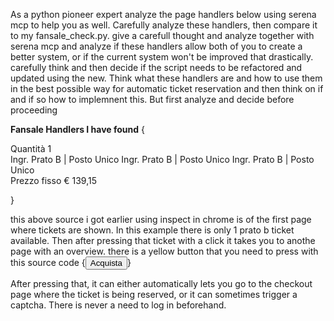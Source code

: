 As a python pioneer expert analyze the page handlers below using serena mcp to help you as well. Carefully analyze these handlers, then compare it to my fansale_check.py. give a carefull thought and analyze together with serena mcp and analyze if these handlers allow both of you to create a better system, or if the current system won't be improved that drastically. carefully think and then decide if the script needs to be refactored and updated using the new. Think what these handlers are and how to use them in the best possible way for automatic ticket reservation and then think on if and if so how to implemnent this. But first analyze and decide before proceeding

**Fansale Handlers I have found**
{<div data-offer-id="9788938" data-qa="ticketToBuy" data-splitting-possibilities="1" data-splitting-possibility-prices="139.15" data-fairdeal="true" data-certified="true" data-offertype="Prezzo fisso" data-seatdescriptionforarialabel="Ingr. Prato B | Posto Unico" class="EventEntry js-EventEntry EventEntry-isClickable" style="order: 0;">
	<div class="OfferEntry-Left">
		<span class="EventEntryRow EventEntryRow-inDetailB">Quantità</span>
			<span class="EventEntryRow EventEntryRow-inDetailB NumberOfTicketsInOffer">1</span>
	</div>
	<div class="OfferEntry-Overlay js-OfferEntry-Overlay">
		<span class="TicketcheckIcon EventEntryRow-UspIcon DetailBUspIcon DetailBUspIcon-top DetailBUspIcon-right visible-xs js-TicketcheckIcon" title="" role="img" aria-hidden="true"></span>
		<span class="FairDealIcon EventEntryRow-UspIcon DetailBUspIcon DetailBUspIcon-bottom DetailBUspIcon-right visible-xs js-FairDealIcon" title="Fair Deal - I prezzi dei biglietti sono uguali al prezzo originale TicketOne" role="img" aria-hidden="true"></span>
		<div class="OfferEntry-Top" aria-hidden="true">
			<span class="EventEntryRow OfferEntry-SeatDescription visible-md" style="overflow-wrap: break-word;">Ingr. Prato B | Posto Unico</span>
			<span class="EventEntryRow OfferEntry-SeatDescription visible-sm" style="overflow-wrap: break-word;">Ingr. Prato B | Posto Unico</span>
			<span class="EventEntryRow OfferEntry-SeatDescription visible-xs" style="overflow-wrap: break-word;">Ingr. Prato B | Posto Unico</span>
		</div>
		<div class="OfferEntry-Bottom">
			<div class="js-OfferEntry-Bottom" aria-hidden="true">
				<span class="OfferEntry-PurchaseTypeAndPrice js-OfferEntry-PurchaseTypeAndPrice"> 
						<span title="L'offerta può essere acquistata direttamente.">Prezzo fisso</span>
					<span class="OfferEntry-PriceSmall"><span class="CurrencyAndMoneyValueFormat"><span class="currencyFormat">€</span> <span class="moneyValueFormat">139,15</span></span></span>
				</span>
			</div>
			<div class="EventEntryRow EventEntry-Icon EventEntry-Icon-inDetailB  hidden-xs" aria-hidden="true">
				<span class="TicketcheckIcon EventEntryRow-UspIcon EventEntryRow-UspIcon-inDetailB js-TicketcheckIcon" title="" role="img" aria-hidden="true"></span>
				<span class="FairDealIcon EventEntryRow-UspIcon EventEntryRow-UspIcon-inDetailB ml0 js-FairDealIcon" title="Fair Deal - I prezzi dei biglietti sono uguali al prezzo originale TicketOne" role="img" aria-hidden="true"></span>
			</div>
		</div>
			<span class="EventEntryRow EventEntry-Link OfferEntry-Link">
				<a href="/tickets/all/1/458554/17844388%3FofferId=9788938?ptc=1" data-track="" aria-label="Ingr. Prato B | Posto Unico, Prezzo fisso € 139,15, Fair Deal Offer, EVENTIM Ticketcheck Offer" role="button" id="detailBShowOfferButton-9788938" class="Button-inOfferEntryList js-Button-inOfferEntryList Button-onlyArrow Button"><span class="UsefulSvgIcon-yellow_arrow_right Button-ArrowIcon" aria-label="Visualizza"></span></a>
			</span>
	</div>
</div>}


this above source i got earlier using inspect in chrome is of the first page where tickets are shown. In this example there is only 1 prato b ticket available.
Then after pressing that ticket with a click it takes you to anothe page with an overview. there is a yellow button that you need to press with this source code 
{<button type="button" data-track="" class="js-checkBarcodesForAutomatedReprint js-detailCSubmitButton Button-super Button-superDetailC Button" data-qa="buyNowButton">Acquista</button>}

After pressing that, it can either automatically lets you go to the checkout page where the ticket is being reserved, or it can sometimes trigger a captcha. There is never a need to log in beforehand.




